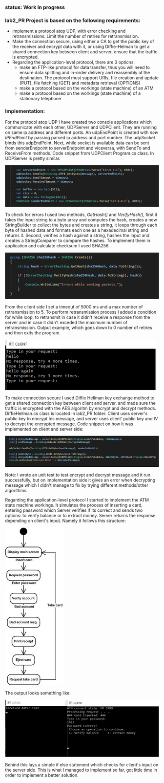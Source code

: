### status: Work in progress

### lab2_PR Project is based on the following requirements:

* Implement a protocol atop UDP, with error checking and retransmissions. Limit the number of retries for retransmission.
* Make the connection secure, using either a CA to get the public key of the receiver and encrypt data with it, or using Diffie-Helman to get a shared connection key between client and server, ensure that the traffic is encrypted.
* Regarding the application-level protocol, there are 3 options:
  - make an FTP-like protocol for data transfer, thus you will need to ensure data splitting and in-order delivery and reassembly at the destination. The protocol must support URIs, file creation and update (PUT), file fetching (GET) and metadata retrieval (OPTIONS)
  - make a protocol based on the workings (state machine) of an ATM
  - make a protocol based on the workings (state machine) of a stationary telephone

### Implementation:
  
  For the protocol atop UDP I have created two console applications which communicate with each other, UDPServer and UDPClient. They are running on same ip address and different ports. An udpEndPoint is created with _new IPEndPoint_ by passing parsed ip address and port number. The udpSocket binds this udpEndPoint. Next, while socket is available data can be sent from senderEndpoint to serverEndpoint and viceversa, with SendTo and ReceiveFrom methods. Code snippet from UDPClient Program.cs class. In UDPServer is pretty similar.

![](images/screen_pr_1.png)
  
  To check for errors I used two methods, _GetHash()_ and _VerifyHash()_, first it takes the input string to a byte array and computes the hash, creates a new StringBuilder to collect the bytes and creates a string, it loops through each byte of hashed data and formats each one as a hexadecimal string and returns it. Second, verifies a hash against a string, hashes the input and creates a StringComparer to compare the hashes. To implement them in application and calculate checksum I used SHA256.
 
![](images/screen_pr_2.png)
  
  From the client side I set a timeout of 5000 ms and a max number of retransmission to 5. To perform retransmission process I added a condition for while loop, to retransmit in case it didn't receive a response from the server and in case it didn't exceded the maximum number of retransmission.
  Output example, which goes down to 0 number of retries and then exits the program.

![](images/screen_pr_3.png)
  
  To make connection secure I used Diffie Hellman key exchange method to get a shared connection key between client and server, and made sure the traffic is encrypted with the AES algoritm by encrypt and decrypt methods. DiffieHellman.cs class is located in lab2_PR folder. Client uses server's public key to encrypt his message, and server uses client' public key and IV to decrypt the encrypted message. Code snippet on how it was implemented on client and server side:

![](images/screen_pr_4.png)
  
  Note: I wrote an unit test to test encrypt and decrypt message and it run successfully, but on implementation side it gives an error when decrypting message which I didn't manage to fix by trying different methods/other algorithms.
  
  Regarding the application-level protocol I started to implement the ATM state machine workings. It simulates the process of inserting a card, entering password which Server verifies if its correct and sends two options: to verify balance or to extract money. Server returns the response depending on client's input. Namely it follows this structure:
  
![](images/screen_pr_5.png)
  
The output looks something like:
  
![](images/screen_pr_6.png)
  
  Behind this lays a simple if else statement which checks for client's input on the server side. This is what I managed to implement so far, got little time in order to implement a better solution.
